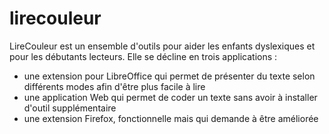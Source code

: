 # lirecouleur

LireCouleur est un ensemble d'outils pour aider les enfants dyslexiques et pour les débutants lecteurs.
Elle se décline en trois applications :
* une extension pour LibreOffice qui permet de présenter du texte selon différents modes afin d'être plus facile à lire
* une application Web qui permet de coder un texte sans avoir à installer d'outil supplémentaire
* une extension Firefox, fonctionnelle mais qui demande à être améliorée
